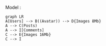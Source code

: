 Model :

```mermaid
graph LR
A[Users] --> B((Avatar)) --> D{Images 8Mb}
A --> C(Posts)
A --> I[Comments]
C --> E{Images 16Mb}
C --> I
```
